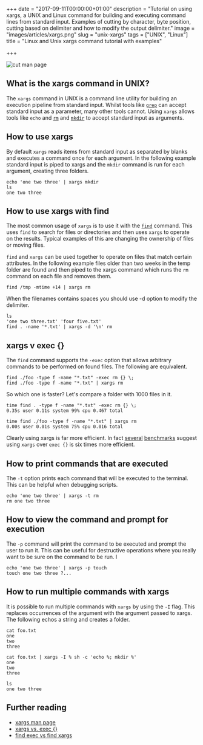 +++
date = "2017-09-11T00:00:00+01:00"
description = "Tutorial on using xargs, a UNIX and Linux command for building and executing command lines from standard input. Examples of cutting by character, byte position, cutting based on delimiter and how to modify the output delimiter."
image = "images/articles/xargs.png"
slug = "unix-xargs"
tags = ["UNIX", "Linux"]
title = "Linux and Unix xargs command tutorial with examples"

+++

![cut man page](/images/articles/xargs.png)

## What is the xargs command in UNIX?

The `xargs` command in UNIX is a command line utility for building an execution pipeline from standard input. Whilst tools like [`grep`][1] can accept standard input as a parameter, many other tools cannot. Using `xargs` allows tools like `echo` and [`rm`][2] and [`mkdir`][3] to accept standard input as arguments. 

## How to use xargs 

By default `xargs` reads items from standard input as separated by blanks and executes a command once for each argument. In the following example standard input is piped to xargs and the `mkdir` command is run for each argument, creating three folders.

    echo 'one two three' | xargs mkdir
    ls
    one two three

## How to use xargs with find

The most common usage of `xargs` is to use it with the [`find`][4] command. This uses `find` to search for files or directories and then uses `xargs` to operate on the results. Typical examples of this are changing the ownership of files or moving files.

`find` and `xargs` can be used together to operate on files that match certain attributes. In the following example files older than two weeks in the temp folder are found and then piped to the xargs command which runs the `rm` command on each file and removes them. 

    find /tmp -mtime +14 | xargs rm

When the filenames contains spaces you should use -d option to modify the delimiter. 

    ls
    'one two three.txt' 'four five.txt'
    find . -name '*.txt' | xargs -d '\n' rm

## xargs v exec {}

The `find` command supports the `-exec` option that allows arbitrary commands to be performed on found files. The following are equivalent.

    find ./foo -type f -name "*.txt" -exec rm {} \; 
    find ./foo -type f -name "*.txt" | xargs rm

So which one is faster? Let's compare a folder with 1000 files in it.

    time find . -type f -name "*.txt" -exec rm {} \;
    0.35s user 0.11s system 99% cpu 0.467 total

    time find ./foo -type f -name "*.txt" | xargs rm
    0.00s user 0.01s system 75% cpu 0.016 total

Clearly using xargs is far more efficient. In fact [several][5] [benchmarks][6] suggest using `xargs` over `exec {}` is six times more efficient. 

## How to print commands that are executed

The `-t` option prints each command that will be executed to the terminal. This can be helpful when debugging scripts. 

    echo 'one two three' | xargs -t rm
    rm one two three

## How to view the command and prompt for execution

The `-p` command will print the command to be executed and prompt the user to run it. This can be useful for destructive operations where you really want to be sure on the command to be run.
l

    echo 'one two three' | xargs -p touch
    touch one two three ?...

## How to run multiple commands with xargs

It is possible to run multiple commands with `xargs` by using the `-I` flag. This replaces occurrences of the argument with the argument passed to xargs. The following echos a string and creates a folder. 

    cat foo.txt
    one
    two
    three

    cat foo.txt | xargs -I % sh -c 'echo %; mkdir %'
    one 
    two
    three

    ls 
    one two three

## Further reading

* [xargs man page][7]
* [xargs vs. exec {}][5]
* [find exec vs find xargs][6]  

[1]: https://shapeshed.com/unix-grep/
[2]: https://shapeshed.com/unix-rm/
[3]: https://shapeshed.com/unix-mkdir/
[4]: https://shapeshed.com/unix-find/
[5]: https://danielmiessler.com/blog/linux-xargs-vs-exec/
[6]: https://www.everythingcli.org/find-exec-vs-find-xargs/
[7]: http://man7.org/linux/man-pages/man1/xargs.1.html
